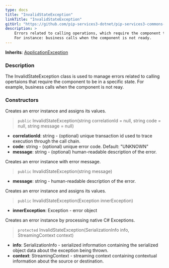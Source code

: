 ```yaml
---
type: docs
title: "InvalidStateException"
linkTitle: "InvalidStateException"
gitUrl: "https://github.com/pip-services3-dotnet/pip-services3-commons-dotnet"
description: >
    Errors related to calling operations, which require the component to be in a specific state.
    For instance: business calls when the component is not ready.
---
```


**Inherits**: [ApplicationException](../application_exception)

### Description

The InvalidStateException class is used to manage errors related to calling opertaions that require the component to be in a specific state. For example, business calls when the component is not reay.

### Constructors
Creates an error instance and assigns its values.

> `public` InvalidStateException(string correlationId = null, string code = null, string message = null)

- **correlationId**: string - (optional) unique transaction id used to trace execution through the call chain.
- **code**: string - (optional) unique error code. Default: "UNKNOWN"
- **message**: string - (optional) human-readable description of the error.



Creates an error instance with error message.

> `public` InvalidStateException(string message)

- **message**: string - human-readable description of the error.


Creates an error instance and assigns its values.

> `public` InvalidStateException(Exception innerException)

- **innerException**: Exception - error object


Creates an error instance by processing native C# Exceptions.

> `protected` InvalidStateException(SerializationInfo info, StreamingContext context)

- **info**: SerializationInfo - serialized information containing the serialized object data about the exception being thrown.
- **context**: StreamingContext - streaming context containing contextual information about the source or destination.

